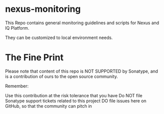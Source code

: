 # nexus-monitoring

This Repo contains general monitoring guidelines and scripts for Nexus and IQ Platform.

They can be customized to local environment needs.

# The Fine Print

Please note that content of this repo is NOT SUPPORTED by Sonatype, and is a contribution of ours to the open source community. 

Remember:

Use this contribution at the risk tolerance that you have
Do NOT file Sonatype support tickets related to this project
DO file issues here on GitHub, so that the community can pitch in
